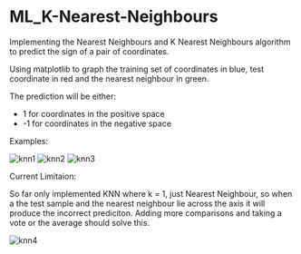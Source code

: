 # ML_K-Nearest-Neighbours
Implementing the Nearest Neighbours and K Nearest Neighbours algorithm to predict the sign of a pair of coordinates. 

Using matplotlib to graph the training set of coordinates in blue, test coordinate in red and the nearest neighbour in green.

The prediction will be either:
- 1 for coordinates in the positive space
- -1 for coordinates in the negative space

Examples:

![knn1](https://user-images.githubusercontent.com/49439911/135139327-5b1651f2-17a5-4798-beb1-688ad486e950.png)
![knn2](https://user-images.githubusercontent.com/49439911/135139336-946c4a90-7c39-4083-a283-d0d49989e1d2.png)
![knn3](https://user-images.githubusercontent.com/49439911/135139335-f97f524a-a59c-46fd-a82b-c8c96d55a5d9.png)


Current Limitaion:

So far only implemented KNN where k = 1, just Nearest Neighbour, so when a the test sample and the nearest neighbour lie across the axis it will produce the incorrect prediciton. Adding more comparisons and taking a vote or the average should solve this.

![knn4](https://user-images.githubusercontent.com/49439911/135139375-cc03acc4-c6ae-4b20-a1fa-22ee84abd35c.png)

